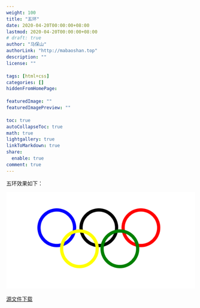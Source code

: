 ```yaml
---
weight: 100
title: "五环"
date: 2020-04-20T00:00:00+08:00
lastmod: 2020-04-20T00:00:00+08:00
# draft: true
author: "马保山"
authorLink: "http://mabaoshan.top"
description: ""
license: ""

tags: [html+css]
categories: []
hiddenFromHomePage:

featuredImage: ""
featuredImagePreview: ""

toc: true
autoCollapseToc: true
math: true
lightgallery: true
linkToMarkdown: true
share:
  enable: true
comment: true
---
```


五环效果如下：

![](五环.png)



[源文件下载](五环.html)